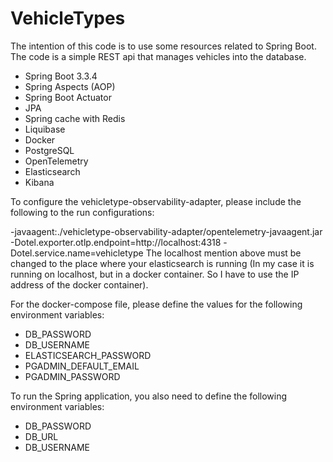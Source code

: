 # VehicleTypes

The intention of this code is to use some resources related to Spring Boot.
The code is a simple REST api that manages vehicles into the database.
- Spring Boot 3.3.4
- Spring Aspects (AOP)
- Spring Boot Actuator
- JPA
- Spring cache with Redis 
- Liquibase
- Docker
- PostgreSQL
- OpenTelemetry
- Elasticsearch
- Kibana

To configure the vehicletype-observability-adapter, please include the following to the run configurations:

-javaagent:./vehicletype-observability-adapter/opentelemetry-javaagent.jar
-Dotel.exporter.otlp.endpoint=http://localhost:4318
-Dotel.service.name=vehicletype
The localhost mention above must be changed to the place where your elasticsearch is running 
(In my case it is running on localhost, but in a docker container. So I have to use the IP address of the docker container).


For the docker-compose file, please define the values for the following environment variables:
- DB_PASSWORD
- DB_USERNAME
- ELASTICSEARCH_PASSWORD
- PGADMIN_DEFAULT_EMAIL
- PGADMIN_PASSWORD


To run the Spring application, you also need to define the following environment variables:
- DB_PASSWORD
- DB_URL
- DB_USERNAME